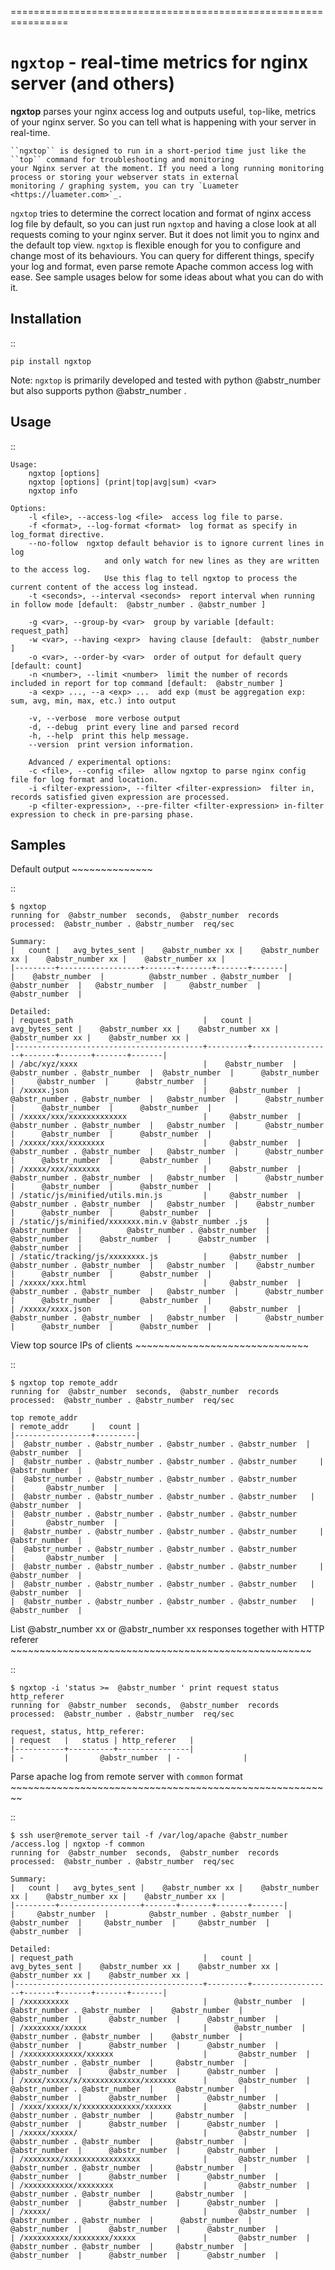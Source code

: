 ================================================================

# `ngxtop` \- **real-time** metrics for nginx server (and others)

**ngxtop** parses your nginx access log and outputs useful, `top`-like, metrics of your nginx server. So you can tell what is happening with your server in real-time.
    
    
    ``ngxtop`` is designed to run in a short-period time just like the ``top`` command for troubleshooting and monitoring
    your Nginx server at the moment. If you need a long running monitoring process or storing your webserver stats in external
    monitoring / graphing system, you can try `Luameter <https://luameter.com>`_.
    

`ngxtop` tries to determine the correct location and format of nginx access log file by default, so you can just run `ngxtop` and having a close look at all requests coming to your nginx server. But it does not limit you to nginx and the default top view. `ngxtop` is flexible enough for you to configure and change most of its behaviours. You can query for different things, specify your log and format, even parse remote Apache common access log with ease. See sample usages below for some ideas about what you can do with it.

## Installation

::
    
    
    pip install ngxtop
    

Note: `ngxtop` is primarily developed and tested with python @abstr_number but also supports python @abstr_number .

## Usage

::
    
    
    Usage:
        ngxtop [options]
        ngxtop [options] (print|top|avg|sum) <var>
        ngxtop info
    
    Options:
        -l <file>, --access-log <file>  access log file to parse.
        -f <format>, --log-format <format>  log format as specify in log_format directive.
        --no-follow  ngxtop default behavior is to ignore current lines in log
                         and only watch for new lines as they are written to the access log.
                         Use this flag to tell ngxtop to process the current content of the access log instead.
        -t <seconds>, --interval <seconds>  report interval when running in follow mode [default:  @abstr_number . @abstr_number ]
    
        -g <var>, --group-by <var>  group by variable [default: request_path]
        -w <var>, --having <expr>  having clause [default:  @abstr_number ]
        -o <var>, --order-by <var>  order of output for default query [default: count]
        -n <number>, --limit <number>  limit the number of records included in report for top command [default:  @abstr_number ]
        -a <exp> ..., --a <exp> ...  add exp (must be aggregation exp: sum, avg, min, max, etc.) into output
    
        -v, --verbose  more verbose output
        -d, --debug  print every line and parsed record
        -h, --help  print this help message.
        --version  print version information.
    
        Advanced / experimental options:
        -c <file>, --config <file>  allow ngxtop to parse nginx config file for log format and location.
        -i <filter-expression>, --filter <filter-expression>  filter in, records satisfied given expression are processed.
        -p <filter-expression>, --pre-filter <filter-expression> in-filter expression to check in pre-parsing phase.
    

## Samples

Default output ~~~~~~~~~~~~~~

::
    
    
    $ ngxtop
    running for  @abstr_number  seconds,  @abstr_number  records processed:  @abstr_number . @abstr_number  req/sec
    
    Summary:
    |   count |   avg_bytes_sent |    @abstr_number xx |    @abstr_number xx |    @abstr_number xx |    @abstr_number xx |
    |---------+------------------+-------+-------+-------+-------|
    |    @abstr_number  |          @abstr_number . @abstr_number  |  @abstr_number  |   @abstr_number  |     @abstr_number  |      @abstr_number  |
    
    Detailed:
    | request_path                             |   count |   avg_bytes_sent |    @abstr_number xx |    @abstr_number xx |    @abstr_number xx |    @abstr_number xx |
    |------------------------------------------+---------+------------------+-------+-------+-------+-------|
    | /abc/xyz/xxxx                            |    @abstr_number  |           @abstr_number . @abstr_number  |  @abstr_number  |      @abstr_number  |     @abstr_number  |      @abstr_number  |
    | /xxxxx.json                              |     @abstr_number  |          @abstr_number . @abstr_number  |   @abstr_number  |      @abstr_number  |      @abstr_number  |      @abstr_number  |
    | /xxxxx/xxx/xxxxxxxxxxxxx                 |     @abstr_number  |          @abstr_number . @abstr_number  |   @abstr_number  |      @abstr_number  |      @abstr_number  |      @abstr_number  |
    | /xxxxx/xxx/xxxxxxxx                      |     @abstr_number  |         @abstr_number . @abstr_number  |   @abstr_number  |      @abstr_number  |      @abstr_number  |      @abstr_number  |
    | /xxxxx/xxx/xxxxxxx                       |     @abstr_number  |          @abstr_number . @abstr_number  |   @abstr_number  |      @abstr_number  |      @abstr_number  |      @abstr_number  |
    | /static/js/minified/utils.min.js         |     @abstr_number  |          @abstr_number . @abstr_number  |   @abstr_number  |    @abstr_number  |      @abstr_number  |      @abstr_number  |
    | /static/js/minified/xxxxxxx.min.v @abstr_number .js    |     @abstr_number  |          @abstr_number . @abstr_number  |   @abstr_number  |    @abstr_number  |      @abstr_number  |      @abstr_number  |
    | /static/tracking/js/xxxxxxxx.js          |     @abstr_number  |          @abstr_number . @abstr_number  |   @abstr_number  |    @abstr_number  |      @abstr_number  |      @abstr_number  |
    | /xxxxx/xxx.html                          |     @abstr_number  |           @abstr_number . @abstr_number  |   @abstr_number  |      @abstr_number  |      @abstr_number  |      @abstr_number  |
    | /xxxxx/xxxx.json                         |     @abstr_number  |           @abstr_number . @abstr_number  |   @abstr_number  |      @abstr_number  |      @abstr_number  |      @abstr_number  |
    

View top source IPs of clients ~~~~~~~~~~~~~~~~~~~~~~~~~~~~~~

::
    
    
    $ ngxtop top remote_addr
    running for  @abstr_number  seconds,  @abstr_number  records processed:  @abstr_number . @abstr_number  req/sec
    
    top remote_addr
    | remote_addr     |   count |
    |-----------------+---------|
    |  @abstr_number . @abstr_number . @abstr_number . @abstr_number  |       @abstr_number  |
    |  @abstr_number . @abstr_number . @abstr_number . @abstr_number     |       @abstr_number  |
    |  @abstr_number . @abstr_number . @abstr_number . @abstr_number      |       @abstr_number  |
    |  @abstr_number . @abstr_number . @abstr_number . @abstr_number   |       @abstr_number  |
    |  @abstr_number . @abstr_number . @abstr_number . @abstr_number      |       @abstr_number  |
    |  @abstr_number . @abstr_number . @abstr_number . @abstr_number     |       @abstr_number  |
    |  @abstr_number . @abstr_number . @abstr_number . @abstr_number      |       @abstr_number  |
    |  @abstr_number . @abstr_number . @abstr_number . @abstr_number     |       @abstr_number  |
    |  @abstr_number . @abstr_number . @abstr_number . @abstr_number   |       @abstr_number  |
    |  @abstr_number . @abstr_number . @abstr_number . @abstr_number   |       @abstr_number  |
    

List @abstr_number xx or @abstr_number xx responses together with HTTP referer ~~~~~~~~~~~~~~~~~~~~~~~~~~~~~~~~~~~~~~~~~~~~~~~~~~~~

::
    
    
    $ ngxtop -i 'status >=  @abstr_number ' print request status http_referer
    running for  @abstr_number  seconds,  @abstr_number  records processed:  @abstr_number . @abstr_number  req/sec
    
    request, status, http_referer:
    | request   |   status | http_referer   |
    |-----------+----------+----------------|
    | -         |       @abstr_number  | -              |
    

Parse apache log from remote server with `common` format ~~~~~~~~~~~~~~~~~~~~~~~~~~~~~~~~~~~~~~~~~~~~~~~~~~~~~~~~

::
    
    
    $ ssh user@remote_server tail -f /var/log/apache @abstr_number /access.log | ngxtop -f common
    running for  @abstr_number  seconds,  @abstr_number  records processed:  @abstr_number . @abstr_number  req/sec
    
    Summary:
    |   count |   avg_bytes_sent |    @abstr_number xx |    @abstr_number xx |    @abstr_number xx |    @abstr_number xx |
    |---------+------------------+-------+-------+-------+-------|
    |     @abstr_number  |         @abstr_number . @abstr_number  |   @abstr_number  |     @abstr_number  |     @abstr_number  |      @abstr_number  |
    
    Detailed:
    | request_path                             |   count |   avg_bytes_sent |    @abstr_number xx |    @abstr_number xx |    @abstr_number xx |    @abstr_number xx |
    |------------------------------------------+---------+------------------+-------+-------+-------+-------|
    | /xxxxxxxxxx                              |      @abstr_number  |         @abstr_number . @abstr_number  |    @abstr_number  |      @abstr_number  |      @abstr_number  |      @abstr_number  |
    | /xxxxxxxx/xxxxx                          |      @abstr_number  |         @abstr_number . @abstr_number  |    @abstr_number  |      @abstr_number  |      @abstr_number  |      @abstr_number  |
    | /xxxxxxxxxxxxx/xxxxxx                    |       @abstr_number  |          @abstr_number . @abstr_number  |     @abstr_number  |      @abstr_number  |      @abstr_number  |      @abstr_number  |
    | /xxxx/xxxxx/x/xxxxxxxxxxxxx/xxxxxxx      |       @abstr_number  |           @abstr_number . @abstr_number  |     @abstr_number  |      @abstr_number  |      @abstr_number  |      @abstr_number  |
    | /xxxx/xxxxx/x/xxxxxxxxxxxxx/xxxxxx       |       @abstr_number  |          @abstr_number . @abstr_number  |     @abstr_number  |      @abstr_number  |      @abstr_number  |      @abstr_number  |
    | /xxxxx/xxxxx/                            |       @abstr_number  |          @abstr_number . @abstr_number  |     @abstr_number  |      @abstr_number  |      @abstr_number  |      @abstr_number  |
    | /xxxxxxxx/xxxxxxxxxxxxxxxxx              |       @abstr_number  |          @abstr_number . @abstr_number  |     @abstr_number  |      @abstr_number  |      @abstr_number  |      @abstr_number  |
    | /xxxxxxxxxxx/xxxxxxxx                    |       @abstr_number  |          @abstr_number . @abstr_number  |     @abstr_number  |      @abstr_number  |      @abstr_number  |      @abstr_number  |
    | /xxxxx/                                  |       @abstr_number  |             @abstr_number . @abstr_number  |      @abstr_number  |     @abstr_number  |      @abstr_number  |      @abstr_number  |
    | /xxxxxxxxxx/xxxxxxxx/xxxxx               |       @abstr_number  |         @abstr_number . @abstr_number  |     @abstr_number  |      @abstr_number  |      @abstr_number  |      @abstr_number  |
    

